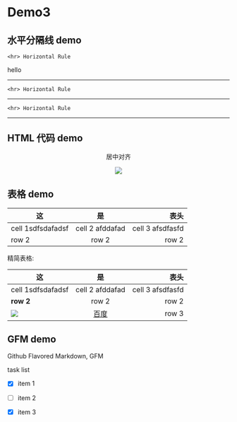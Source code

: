 # Demo3

## 水平分隔线 demo

	<hr> Horizontal Rule

hello

---

    <hr> Horizontal Rule
	
****
	
	<hr> Horizontal Rule

___

## HTML 代码 demo

<p align='center'>居中对齐</p>
<p align='center'>
	<img src='https://www.baidu.com/img/bd_logo1.png?where=super'/>
</p>

<!--
这些文字
都会被忽略
-->


## 表格 demo

|这      |是      |   表头  |
|------- |:--------:|--------:|
| cell 1sdfsdafadsf | cell 2 afddafad| cell 3 afsdfasfd|
| row 2  | row 2  | row 2  |

精简表格:

这      |是      |   表头  
------- |:--------:|--------:
 cell 1sdfsdafadsf | cell 2 afddafad| cell 3 afsdfasfd
 **row 2**  | row 2  | row 2  	
 ![][baidu_logo]   |   [百度][baidu]   | row 3



## GFM demo

Github Flavored Markdown, GFM

task list

- [x] item 1
- [ ] item 2
- [x] item 3


<!-- 本文档用到的url链接 -->
[baidu_logo]:https://www.baidu.com/img/bd_logo1.png?where=super
[baidu]: http://www.baidu.com